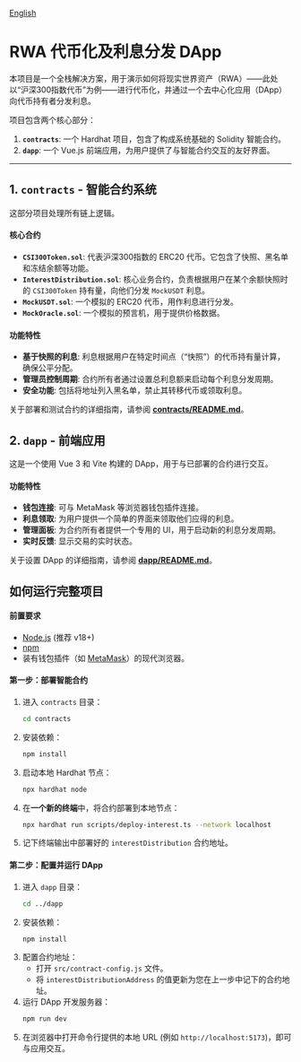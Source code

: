 [English](./README.md)

# RWA 代币化及利息分发 DApp

本项目是一个全栈解决方案，用于演示如何将现实世界资产（RWA）——此处以“沪深300指数代币”为例——进行代币化，并通过一个去中心化应用（DApp）向代币持有者分发利息。

项目包含两个核心部分：
1.  **`contracts`**: 一个 Hardhat 项目，包含了构成系统基础的 Solidity 智能合约。
2.  **`dapp`**: 一个 Vue.js 前端应用，为用户提供了与智能合约交互的友好界面。

---

## 1. `contracts` - 智能合约系统

这部分项目处理所有链上逻辑。

#### 核心合约

-   **`CSI300Token.sol`**: 代表沪深300指数的 ERC20 代币。它包含了快照、黑名单和冻结余额等功能。
-   **`InterestDistribution.sol`**: 核心业务合约，负责根据用户在某个余额快照时的 `CSI300Token` 持有量，向他们分发 `MockUSDT` 利息。
-   **`MockUSDT.sol`**: 一个模拟的 ERC20 代币，用作利息进行分发。
-   **`MockOracle.sol`**: 一个模拟的预言机，用于提供价格数据。

#### 功能特性

-   **基于快照的利息**: 利息根据用户在特定时间点（“快照”）的代币持有量计算，确保公平分配。
-   **管理员控制周期**: 合约所有者通过设置总利息额来启动每个利息分发周期。
-   **安全功能**: 包括将地址列入黑名单，禁止其转移代币或领取利息。

关于部署和测试合约的详细指南，请参阅 **[contracts/README.md](./contracts/README.md)**。

## 2. `dapp` - 前端应用

这是一个使用 Vue 3 和 Vite 构建的 DApp，用于与已部署的合约进行交互。

#### 功能特性

-   **钱包连接**: 可与 MetaMask 等浏览器钱包插件连接。
-   **利息领取**: 为用户提供一个简单的界面来领取他们应得的利息。
-   **管理面板**: 为合约所有者提供一个专用的 UI，用于启动新的利息分发周期。
-   **实时反馈**: 显示交易的实时状态。

关于设置 DApp 的详细指南，请参阅 **[dapp/README.md](./dapp/README.md)**。

## 如何运行完整项目

#### 前置要求

-   [Node.js](https://nodejs.org/) (推荐 v18+)
-   [npm](https://www.npmjs.com/)
-   装有钱包插件（如 [MetaMask](https://metamask.io/)）的现代浏览器。

#### 第一步：部署智能合约

1.  进入 `contracts` 目录：
    ```bash
    cd contracts
    ```
2.  安装依赖：
    ```bash
    npm install
    ```
3.  启动本地 Hardhat 节点：
    ```bash
    npx hardhat node
    ```
4.  在**一个新的终端**中，将合约部署到本地节点：
    ```bash
    npx hardhat run scripts/deploy-interest.ts --network localhost
    ```
5.  记下终端输出中部署好的 `interestDistribution` 合约地址。

#### 第二步：配置并运行 DApp

1.  进入 `dapp` 目录：
    ```bash
    cd ../dapp 
    ```
2.  安装依赖：
    ```bash
    npm install
    ```
3.  配置合约地址：
    -   打开 `src/contract-config.js` 文件。
    -   将 `interestDistributionAddress` 的值更新为您在上一步中记下的合约地址。
4.  运行 DApp 开发服务器：
    ```bash
    npm run dev
    ```
5.  在浏览器中打开命令行提供的本地 URL (例如 `http://localhost:5173`)，即可与应用交互。
